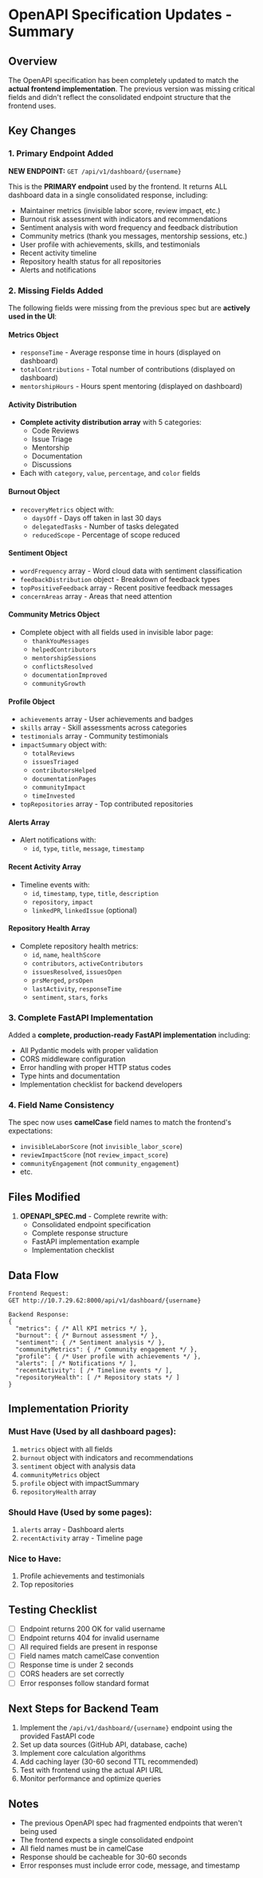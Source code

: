 # OpenAPI Specification Updates - Summary

## Overview

The OpenAPI specification has been completely updated to match the **actual frontend implementation**. The previous version was missing critical fields and didn't reflect the consolidated endpoint structure that the frontend uses.

## Key Changes

### 1. Primary Endpoint Added

**NEW ENDPOINT:** `GET /api/v1/dashboard/{username}`

This is the **PRIMARY endpoint** used by the frontend. It returns ALL dashboard data in a single consolidated response, including:

- Maintainer metrics (invisible labor score, review impact, etc.)
- Burnout risk assessment with indicators and recommendations
- Sentiment analysis with word frequency and feedback distribution
- Community metrics (thank you messages, mentorship sessions, etc.)
- User profile with achievements, skills, and testimonials
- Recent activity timeline
- Repository health status for all repositories
- Alerts and notifications

### 2. Missing Fields Added

The following fields were missing from the previous spec but are **actively used in the UI**:

#### Metrics Object

- `responseTime` - Average response time in hours (displayed on dashboard)
- `totalContributions` - Total number of contributions (displayed on dashboard)
- `mentorshipHours` - Hours spent mentoring (displayed on dashboard)

#### Activity Distribution

- **Complete activity distribution array** with 5 categories:
  - Code Reviews
  - Issue Triage
  - Mentorship
  - Documentation
  - Discussions
- Each with `category`, `value`, `percentage`, and `color` fields

#### Burnout Object

- `recoveryMetrics` object with:
  - `daysOff` - Days off taken in last 30 days
  - `delegatedTasks` - Number of tasks delegated
  - `reducedScope` - Percentage of scope reduced

#### Sentiment Object

- `wordFrequency` array - Word cloud data with sentiment classification
- `feedbackDistribution` object - Breakdown of feedback types
- `topPositiveFeedback` array - Recent positive feedback messages
- `concernAreas` array - Areas that need attention

#### Community Metrics Object

- Complete object with all fields used in invisible labor page:
  - `thankYouMessages`
  - `helpedContributors`
  - `mentorshipSessions`
  - `conflictsResolved`
  - `documentationImproved`
  - `communityGrowth`

#### Profile Object

- `achievements` array - User achievements and badges
- `skills` array - Skill assessments across categories
- `testimonials` array - Community testimonials
- `impactSummary` object with:
  - `totalReviews`
  - `issuesTriaged`
  - `contributorsHelped`
  - `documentationPages`
  - `communityImpact`
  - `timeInvested`
- `topRepositories` array - Top contributed repositories

#### Alerts Array

- Alert notifications with:
  - `id`, `type`, `title`, `message`, `timestamp`

#### Recent Activity Array

- Timeline events with:
  - `id`, `timestamp`, `type`, `title`, `description`
  - `repository`, `impact`
  - `linkedPR`, `linkedIssue` (optional)

#### Repository Health Array

- Complete repository health metrics:
  - `id`, `name`, `healthScore`
  - `contributors`, `activeContributors`
  - `issuesResolved`, `issuesOpen`
  - `prsMerged`, `prsOpen`
  - `lastActivity`, `responseTime`
  - `sentiment`, `stars`, `forks`

### 3. Complete FastAPI Implementation

Added a **complete, production-ready FastAPI implementation** including:

- All Pydantic models with proper validation
- CORS middleware configuration
- Error handling with proper HTTP status codes
- Type hints and documentation
- Implementation checklist for backend developers

### 4. Field Name Consistency

The spec now uses **camelCase** field names to match the frontend's expectations:

- `invisibleLaborScore` (not `invisible_labor_score`)
- `reviewImpactScore` (not `review_impact_score`)
- `communityEngagement` (not `community_engagement`)
- etc.

## Files Modified

1. **OPENAPI_SPEC.md** - Complete rewrite with:
   - Consolidated endpoint specification
   - Complete response structure
   - FastAPI implementation example
   - Implementation checklist

## Data Flow

```
Frontend Request:
GET http://10.7.29.62:8000/api/v1/dashboard/{username}

Backend Response:
{
  "metrics": { /* All KPI metrics */ },
  "burnout": { /* Burnout assessment */ },
  "sentiment": { /* Sentiment analysis */ },
  "communityMetrics": { /* Community engagement */ },
  "profile": { /* User profile with achievements */ },
  "alerts": [ /* Notifications */ ],
  "recentActivity": [ /* Timeline events */ ],
  "repositoryHealth": [ /* Repository stats */ ]
}
```

## Implementation Priority

### Must Have (Used by all dashboard pages):

1. `metrics` object with all fields
2. `burnout` object with indicators and recommendations
3. `sentiment` object with analysis data
4. `communityMetrics` object
5. `profile` object with impactSummary
6. `repositoryHealth` array

### Should Have (Used by some pages):

1. `alerts` array - Dashboard alerts
2. `recentActivity` array - Timeline page

### Nice to Have:

1. Profile achievements and testimonials
2. Top repositories

## Testing Checklist

- [ ] Endpoint returns 200 OK for valid username
- [ ] Endpoint returns 404 for invalid username
- [ ] All required fields are present in response
- [ ] Field names match camelCase convention
- [ ] Response time is under 2 seconds
- [ ] CORS headers are set correctly
- [ ] Error responses follow standard format

## Next Steps for Backend Team

1. Implement the `/api/v1/dashboard/{username}` endpoint using the provided FastAPI code
2. Set up data sources (GitHub API, database, cache)
3. Implement core calculation algorithms
4. Add caching layer (30-60 second TTL recommended)
5. Test with frontend using the actual API URL
6. Monitor performance and optimize queries

## Notes

- The previous OpenAPI spec had fragmented endpoints that weren't being used
- The frontend expects a single consolidated endpoint
- All field names must be in camelCase
- Response should be cacheable for 30-60 seconds
- Error responses must include error code, message, and timestamp
